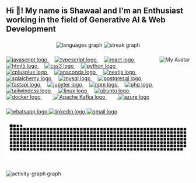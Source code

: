 <h2 align="left">Hi 👋! My name is Shawaal and I'm an Enthusiast working in the field of Generative AI & Web Development</h2>

###
<div align="center">
  <img src="https://github-readme-stats.vercel.app/api/top-langs?username=Shawaal-Nadeem&locale=en&hide_title=false&layout=compact&card_width=320&langs_count=5&theme=dracula&hide_border=false&order=2" height="150" alt="languages graph"  />
  <img src="https://streak-stats.demolab.com?user=Shawaal-Nadeem&locale=en&mode=daily&theme=dracula&hide_border=false&border_radius=5&order=3" height="150" alt="streak graph"  />
  
</div>

###

<img align="right" src="https://github.com/Shawaal-Nadeem/Shawaal-Nadeem/assets/110089331/8449d20b-8969-412c-a633-f96054f075d3" alt="My Avatar" height="140" />


###

<div align="left">
<a href="https://www.javascript.com/">
  <img src="https://cdn.jsdelivr.net/gh/devicons/devicon/icons/javascript/javascript-original.svg" height="30" alt="javascript logo" />
</a>
<img width="12" />
<a href="https://www.typescriptlang.org/">
  <img src="https://cdn.jsdelivr.net/gh/devicons/devicon/icons/typescript/typescript-original.svg" height="30" alt="typescript logo" />
</a>
<img width="12" />
<a href="https://reactjs.org/">
  <img src="https://cdn.jsdelivr.net/gh/devicons/devicon/icons/react/react-original.svg" height="30" alt="react logo" />
</a>
<img width="12" />
<a href="https://html.spec.whatwg.org/">
  <img src="https://cdn.jsdelivr.net/gh/devicons/devicon/icons/html5/html5-original.svg" height="30" alt="html5 logo" />
</a>
<img width="12" />
<a href="https://www.w3.org/Style/CSS/Overview.en.html">
  <img src="https://cdn.jsdelivr.net/gh/devicons/devicon/icons/css3/css3-original.svg" height="30" alt="css3 logo" />
</a>
<img width="12" />
<a href="https://www.python.org/">
  <img src="https://cdn.jsdelivr.net/gh/devicons/devicon/icons/python/python-original.svg" height="30" alt="python logo" />
</a>
<img width="12" />
<a href="https://isocpp.org/">
  <img src="https://cdn.jsdelivr.net/gh/devicons/devicon/icons/cplusplus/cplusplus-original.svg" height="30" alt="cplusplus logo" />
</a>
<img width="12" />
<a href="https://www.anaconda.com/">
  <img src="https://cdn.jsdelivr.net/gh/devicons/devicon/icons/anaconda/anaconda-original.svg" height="30" alt="anaconda logo" />
</a>
<img width="12" />
<a href="https://nextjs.org/">
  <img src="https://cdn.jsdelivr.net/gh/devicons/devicon/icons/nextjs/nextjs-original.svg" height="30" alt="nextjs logo" />
</a>
<img width="12" />
<a href="https://www.sqlalchemy.org/">
  <img src="https://cdn.jsdelivr.net/gh/devicons/devicon/icons/sqlalchemy/sqlalchemy-original.svg" height="30" alt="sqlalchemy logo" />
</a>
<img width="12" />
<a href="https://www.mysql.com/">
  <img src="https://cdn.jsdelivr.net/gh/devicons/devicon/icons/mysql/mysql-original.svg" height="30" alt="mysql logo" />
</a>
<img width="12" />
<a href="https://www.postgresql.org/">
  <img src="https://cdn.jsdelivr.net/gh/devicons/devicon/icons/postgresql/postgresql-original.svg" height="30" alt="postgresql logo" />
</a>
<img width="12" />
<a href="https://fastapi.tiangolo.com/">
  <img src="https://cdn.jsdelivr.net/gh/devicons/devicon/icons/fastapi/fastapi-original.svg" height="30" alt="fastapi logo" />
</a>
<img width="12" />
<a href="https://jupyter.org/">
  <img src="https://cdn.jsdelivr.net/gh/devicons/devicon/icons/jupyter/jupyter-original.svg" height="30" alt="jupyter logo" />
</a>
<img width="12" />
<a href="https://www.npmjs.com/">
  <img src="https://cdn.jsdelivr.net/gh/devicons/devicon/icons/npm/npm-original-wordmark.svg" height="30" alt="npm logo" />
</a>
<img width="12" />
<a href="https://www.php.net/">
  <img src="https://cdn.jsdelivr.net/gh/devicons/devicon/icons/php/php-original.svg" height="30" alt="php logo" />
</a>
<img width="12" />
<a href="https://tailwindcss.com/">
  <img src="https://cdn.jsdelivr.net/gh/devicons/devicon/icons/tailwindcss/tailwindcss-original-wordmark.svg" height="30" alt="tailwindcss logo" />
</a>
    <img width="12" />
    <a href="https://www.linux.org" target="_blank">
        <img src="https://cdn.jsdelivr.net/gh/devicons/devicon/icons/linux/linux-original.svg" height="30" alt="linux logo" />
    </a>
<img width="12" />
<a href="https://ubuntu.com/">
  <img src="https://cdn.jsdelivr.net/gh/devicons/devicon/icons/ubuntu/ubuntu-plain.svg" height="30" alt="ubuntu logo" />
</a>
<img width="12" />
<a href="https://www.docker.com/">
  <img src="https://cdn.jsdelivr.net/gh/devicons/devicon/icons/docker/docker-original.svg" height="30" alt="docker logo" />
</a>
  <img width="12" />
  <a href="https://kafka.apache.org" target="_blank">
    <img width="12" />
    <img src="https://cdn.jsdelivr.net/gh/devicons/devicon/icons/apachekafka/apachekafka-original.svg" height="40" alt="Apache Kafka logo" />
</a>

  <img width="12" />
<a href="https://azure.microsoft.com" target="_blank">
        <img width="12" />
        <img src="https://cdn.jsdelivr.net/gh/devicons/devicon/icons/azure/azure-original.svg" height="30" alt="azure logo" />
    </a>

</div>

###

<div align="left">
 
  <a href="https://wa.me/+923096946556" target="_blank">
  <img src="https://img.shields.io/static/v1?message=Whatsapp&logo=whatsapp&label=&color=25D366&logoColor=white&labelColor=&style=for-the-badge" height="35" alt="whatsapp logo" />
  </a>
  
  <a href="https://www.linkedin.com/in/shawaal-nadeem-a72972253/" target="_blank">
   <img src="https://img.shields.io/static/v1?message=LinkedIn&logo=linkedin&label=&color=007785&logoColor=white&labelColor=&style=for-the-badge" height="35" alt="linkedin logo" />
  
  </a>
  <a href="mailto:shawaalnadeem63@gmail.com" target="_blank">
  <img
src="https://img.shields.io/static/v1?message=Gmail&logo=gmail&label=&color=D14836&logoColor=white&labelColor=&style=for-the-badge" height="35" alt="gmail logo" />
  </a>
</div>

<br clear="both">
<img src="https://raw.githubusercontent.com/Shawaal-Nadeem/Shawaal-Nadeem/output/snake.svg" alt="Snake animation" />

###
<img src="https://github-readme-activity-graph.vercel.app/graph?username=Shawaal-Nadeem&radius=16&theme=react&area=true&order=5" height="300" alt="activity-graph graph"  />


